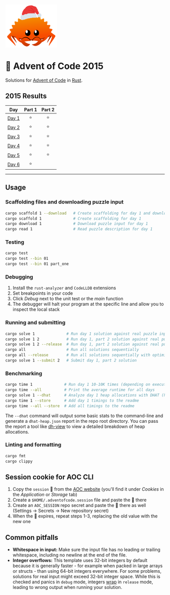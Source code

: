 <img src="./.assets/christmas_ferris.png" width="164">

# 🎄 Advent of Code 2015

Solutions for [Advent of Code](https://adventofcode.com/2015) in [Rust](https://www.rust-lang.org/).

<!--- advent_readme_stars table --->
## 2015 Results

| Day | Part 1 | Part 2 |
| :---: | :---: | :---: |
| [Day 1](https://adventofcode.com/2015/day/1) | ⭐ | ⭐ |
| [Day 2](https://adventofcode.com/2015/day/2) | ⭐ | ⭐ |
| [Day 3](https://adventofcode.com/2015/day/3) | ⭐ | ⭐ |
| [Day 4](https://adventofcode.com/2015/day/4) | ⭐ | ⭐ |
| [Day 5](https://adventofcode.com/2015/day/5) | ⭐ | ⭐ |
| [Day 6](https://adventofcode.com/2015/day/6) | ⭐ |   |
<!--- advent_readme_stars table --->

<!--- benchmarking table --->

---

## Usage

### Scaffolding files and downloading puzzle input

```sh
cargo scaffold 1 --download   # Create scaffolding for day 1 and download puzzle input
cargo scaffold 1              # Create scaffolding for day 1
cargo download 1              # Download puzzle input for day 1
cargo read 1                  # Read puzzle description for day 1
```

### Testing

```sh
cargo test
cargo test --bin 01
cargo test --bin 01 part_one
```

### Debugging

1. Install the `rust-analyzer` and `CodeLLDB` extensions
2. Set breakpoints in your code
3. Click _Debug_ next to the unit test or the _main_ function
4. The debugger will halt your program at the specific line and allow you to inspect the local stack

### Running and submitting

```sh
cargo solve 1              # Run day 1 solution against real puzzle inputs
cargo solve 1 2            # Run day 1, part 2 solution against real puzzle inputs
cargo solve 1 2 --release  # Run day 1, part 2 solution against real puzzle inputs with an optimized build
cargo all                  # Run all solutions sequentially
cargo all --release        # Run all solutions sequentially with optimized build
cargo solve 1 --submit 2   # Submit day 1, part 2 solution
```

### Benchmarking

```sh
cargo time 1              # Run day 1 10-10K times (depending on execution time) and print the average runtime
cargo time --all          # Print the average runtime for all days
cargo solve 1 --dhat      # Analyze day 1 heap allocations with DHAT (https://valgrind.org/docs/manual/dh-manual.html)
cargo time 1 --store      # Add day 1 timings to the readme
cargo time --all --store  # Add all timings to the readme
```

The `--dhat` command will output some basic stats to the command-line and generate a `dhat-heap.json` report in the repo root directory. You can pass the report a tool like [dh-view](https://nnethercote.github.io/dh_view/dh_view.html) to view a detailed breakdown of heap allocations.

### Linting and formatting

```sh
cargo fmt
cargo clippy
```

## Session cookie for AOC CLI

1. Copy the `session` 🍪 from the [AOC website](https://adventofcode.com) (you'll find it under _Cookies_ in the _Application_ or _Storage_ tab)
2. Create a `$HOME/.adventofcode.session` file and paste the 🍪 there
3. Create an `AOC_SESSION` repo secret and paste the 🍪 there as well (Settings -> Secrets -> New repository secret)
4. When the 🍪 expires, repeat steps 1-3, replacing the old value with the new one

## Common pitfalls

- **Whitespace in input:** Make sure the input file has no leading or trailing whitespace, including no newline at the end of the file.
- **Integer overflows:** This template uses 32-bit integers by default because it is generally faster - for example when packed in large arrays or structs - than using 64-bit integers everywhere. For some problems, solutions for real input might exceed 32-bit integer space. While this is checked and panics in `debug` mode, integers [wrap](https://doc.rust-lang.org/book/ch03-02-data-types.html#integer-overflow) in `release` mode, leading to wrong output when running your solution.

